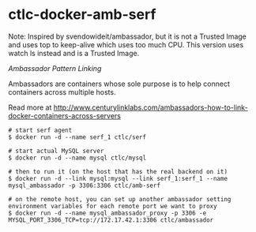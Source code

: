 ctlc-docker-amb-serf
======================

Note: Inspired by svendowideit/ambassador, but it is not a Trusted Image and uses top to keep-alive which uses too much CPU. This version uses watch ls instead and is a Trusted Image.

*Ambassador Pattern Linking*

Ambassadors are containers whose sole purpose is to help connect containers across multiple hosts.

Read more at http://www.centurylinklabs.com/ambassadors-how-to-link-docker-containers-across-servers

	# start serf agent
	$ docker run -d --name serf_1 ctlc/serf

	# start actual MySQL server
	$ docker run -d --name mysql ctlc/mysql

	# then to run it (on the host that has the real backend on it)
	$ docker run -d --link mysql:mysql --link serf_1:serf_1 --name mysql_ambassador -p 3306:3306 ctlc/amb-serf

	# on the remote host, you can set up another ambassador setting environment variables for each remote port we want to proxy
	$ docker run -d --name mysql_ambassador_proxy -p 3306 -e MYSQL_PORT_3306_TCP=tcp://172.17.42.1:3306 ctlc/ambassador
